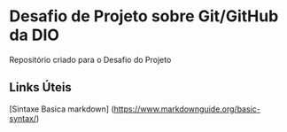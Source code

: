 # Desafio de Projeto sobre Git/GitHub da DIO
Repositório criado para o Desafio do Projeto

## Links Úteis
[Sintaxe Basica markdown] (https://www.markdownguide.org/basic-syntax/)
